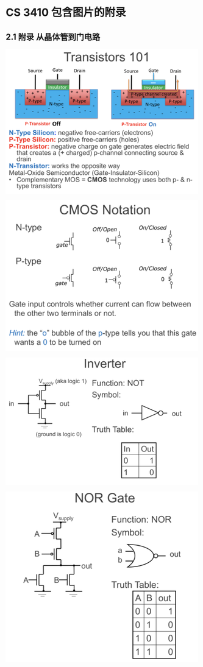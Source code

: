 # CS 3410 包含图片的附录

## 2.1 附录 从晶体管到门电路

![avatar](1.png)

![avatar](2.png)

![avatar](3.png)

![avatar](4.png)

